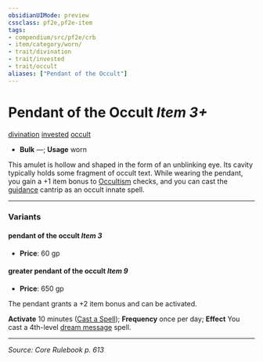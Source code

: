 ```yaml
---
obsidianUIMode: preview
cssclass: pf2e,pf2e-item
tags:
- compendium/src/pf2e/crb
- item/category/worn/
- trait/divination
- trait/invested
- trait/occult
aliases: ["Pendant of the Occult"]
---
```

# Pendant of the Occult *Item 3+*  
[divination](divination.md "Divination School Trait")  [invested](invested.md "Invested Item Trait")  [occult](occult.md "Occult Tradition Trait")  

- **Bulk** —; **Usage** worn

This amulet is hollow and shaped in the form of an unblinking eye. Its cavity typically holds some fragment of occult text. While wearing the pendant, you gain a +1 item bonus to [Occultism](skills.md#Occultism) checks, and you can cast the [guidance](guidance.md) cantrip as an occult innate spell.

---

### Variants

#### pendant of the occult *Item 3*

- **Price**: 60 gp

#### greater pendant of the occult *Item 9*

- **Price**: 650 gp

The pendant grants a +2 item bonus and can be activated.

**Activate** 10 minutes ([Cast a Spell](cast-a-spell.md)); **Frequency** once per day; **Effect** You cast a 4th-level [dream message](dream-message.md) spell.

---
*Source: Core Rulebook p. 613*